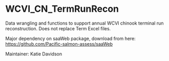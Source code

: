 # WCVI_CN_TermRunRecon
Data wrangling and functions to support annual WCVI chinook terminal run reconstruction. Does not replace Term Excel files. 

Major dependency on saaWeb package, download from here: https://github.com/Pacific-salmon-assess/saaWeb

Maintainer:
Katie Davidson

